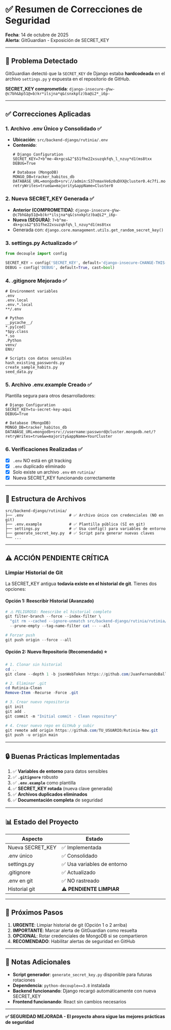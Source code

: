 # ✅ Resumen de Correcciones de Seguridad

**Fecha**: 14 de octubre de 2025  
**Alerta**: GitGuardian - Exposición de SECRET_KEY

---

## 🎯 Problema Detectado

GitGuardian detectó que la `SECRET_KEY` de Django estaba **hardcodeada** en el archivo `settings.py` y expuesta en el repositorio de GitHub.

**SECRET_KEY comprometida**: `django-insecure-g%w-@c7bh&bp51@=b)kr*ilsjna*q&(snxkptz)ba@i2*_i6p-`

---

## ✅ Correcciones Aplicadas

### 1. **Archivo .env Único y Consolidado** ✅
- **Ubicación**: `src/backend-django/rutinia/.env`
- **Contenido**:
  ```properties
  # Django Configuration
  SECRET_KEY=7+b^me-4k+gcs&2^$51fhe22xsuzqkfq%_l_nzuy*d1(ms8txx
  DEBUG=True

  # Database (MongoDB)
  MONGO_DB=tracker_habitos_db
  DATABASE_URL=mongodb+srv://admin:S37nmaxVe6z0uDXX@cluster0.4c7fi.mongodb.net/?retryWrites=true&w=majority&appName=Cluster0
  ```

### 2. **Nueva SECRET_KEY Generada** ✅
- **Anterior (COMPROMETIDA)**: `django-insecure-g%w-@c7bh&bp51@=b)kr*ilsjna*q&(snxkptz)ba@i2*_i6p-`
- **Nueva (SEGURA)**: `7+b^me-4k+gcs&2^$51fhe22xsuzqkfq%_l_nzuy*d1(ms8txx`
- Generada con: `django.core.management.utils.get_random_secret_key()`

### 3. **settings.py Actualizado** ✅
```python
from decouple import config

SECRET_KEY = config('SECRET_KEY', default='django-insecure-CHANGE-THIS-IN-PRODUCTION')
DEBUG = config('DEBUG', default=True, cast=bool)
```

### 4. **.gitignore Mejorado** ✅
```gitignore
# Environment variables
.env
.env.local
.env.*.local
**/.env

# Python
__pycache__/
*.py[cod]
*$py.class
*.so
.Python
venv/
ENV/

# Scripts con datos sensibles
hash_existing_passwords.py
create_sample_habits.py
seed_data.py
```

### 5. **Archivo .env.example Creado** ✅
Plantilla segura para otros desarrolladores:
```properties
# Django Configuration
SECRET_KEY=tu-secret-key-aqui
DEBUG=True

# Database (MongoDB)
MONGO_DB=tracker_habitos_db
DATABASE_URL=mongodb+srv://username:password@cluster.mongodb.net/?retryWrites=true&w=majority&appName=YourCluster
```

### 6. **Verificaciones Realizadas** ✅
- [x] `.env` NO está en git tracking
- [x] `.env` duplicado eliminado
- [x] Solo existe un archivo `.env` en `rutinia/`
- [x] Nueva SECRET_KEY funcionando correctamente

---

## 📁 Estructura de Archivos

```
src/backend-django/rutinia/
├── .env                    # ✅ Archivo único con credenciales (NO en git)
├── .env.example            # ✅ Plantilla pública (SÍ en git)
├── settings.py             # ✅ Usa config() para variables de entorno
├── generate_secret_key.py  # ✅ Script para generar nuevas claves
└── ...
```

---

## ⚠️ ACCIÓN PENDIENTE CRÍTICA

### **Limpiar Historial de Git**

La SECRET_KEY antigua **todavía existe en el historial de git**. Tienes dos opciones:

#### **Opción 1: Reescribir Historial (Avanzado)**

```powershell
# ⚠️ PELIGROSO: Reescribe el historial completo
git filter-branch --force --index-filter \
  "git rm --cached --ignore-unmatch src/backend-django/rutinia/rutinia/settings.py" \
  --prune-empty --tag-name-filter cat -- --all

# Forzar push
git push origin --force --all
```

#### **Opción 2: Nuevo Repositorio (Recomendado)** ⭐

```powershell
# 1. Clonar sin historial
cd ..
git clone --depth 1 -b jsonWebToken https://github.com/JuanFernandoBallesterosMaciasUIS/Rutinia-1.0.git Rutinia-Clean

# 2. Eliminar .git
cd Rutinia-Clean
Remove-Item -Recurse -Force .git

# 3. Crear nuevo repositorio
git init
git add .
git commit -m "Initial commit - Clean repository"

# 4. Crear nuevo repo en GitHub y subir
git remote add origin https://github.com/TU_USUARIO/Rutinia-New.git
git push -u origin main
```

---

## 🔒 Buenas Prácticas Implementadas

1. ✅ **Variables de entorno** para datos sensibles
2. ✅ **`.gitignore`** robusto
3. ✅ **`.env.example`** como plantilla
4. ✅ **SECRET_KEY rotada** (nueva clave generada)
5. ✅ **Archivos duplicados eliminados**
6. ✅ **Documentación completa** de seguridad

---

## 📊 Estado del Proyecto

| Aspecto | Estado |
|---------|--------|
| Nueva SECRET_KEY | ✅ Implementada |
| .env único | ✅ Consolidado |
| settings.py | ✅ Usa variables de entorno |
| .gitignore | ✅ Actualizado |
| .env en git | ✅ NO rastreado |
| Historial git | ⚠️ **PENDIENTE LIMPIAR** |

---

## 🚀 Próximos Pasos

1. **URGENTE**: Limpiar historial de git (Opción 1 o 2 arriba)
2. **IMPORTANTE**: Marcar alerta de GitGuardian como resuelta
3. **OPCIONAL**: Rotar credenciales de MongoDB si se compartieron
4. **RECOMENDADO**: Habilitar alertas de seguridad en GitHub

---

## 📝 Notas Adicionales

- **Script generador**: `generate_secret_key.py` disponible para futuras rotaciones
- **Dependencia**: `python-decouple==3.8` instalada
- **Backend funcionando**: Django recargó automáticamente con nueva SECRET_KEY
- **Frontend funcionando**: React sin cambios necesarios

---

**✅ SEGURIDAD MEJORADA - El proyecto ahora sigue las mejores prácticas de seguridad**

